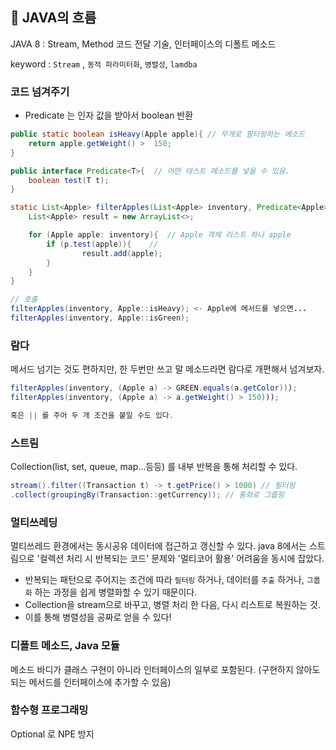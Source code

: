 ## 🌊 JAVA의 흐름

JAVA 8 : Stream, Method 코드 전달 기술, 인터페이스의 디폴트 메소드

keyword : `Stream` , `동적 파라미터화`, `병렬성`, `lamdba`

### 코드 넘겨주기

- Predicate 는 인자 값을 받아서 boolean 반환

```java
public static boolean isHeavy(Apple apple){ // 무게로 필터링하는 메소드
	return apple.getWeight() >  150;
}

public interface Predicate<T>{  // 어떤 테스트 메소드를 넣을 수 있음.
	boolean test(T t);
}

static List<Apple> filterApples(List<Apple> inventory, Predicate<Apple> p){
	List<Apple> result = new ArrayList<>;

	for (Apple apple: inventory){  // Apple 객체 리스트 하나 apple
		if (p.test(apple)){    // 
				result.add(apple);
		}
	}
}

// 호출
filterApples(inventory, Apple::isHeavy); <- Apple에 메서드를 넣으면...
filterApples(inventory, Apple::isGreen);
```

### 람다

메서드 넘기는 것도 편하지만, 한 두번만 쓰고 말 메소드라면 람다로 개편해서 넘겨보자.

```java
filterApples(inventory, (Apple a) -> GREEN.equals(a.getColor)));
filterApples(inventory, (Apple a) -> a.getWeight() > 150))); 

혹은 || 를 주어 두 개 조건을 붙일 수도 있다.
```

### 스트림

Collection(list, set, queue, map...등등) 를 내부 반복을 통해 처리할 수 있다.

```java
stream().filter((Transaction t) -> t.getPrice() > 1000) // 필터링
.collect(groupingBy(Transaction::getCurrency)); // 통화로 그룹핑
```

### 멀티쓰레딩

멀티쓰레드 환경에서는 동시공유 데이터에 접근하고 갱신할 수 있다. java 8에서는 스트림으로 '컬렉션 처리 시 반복되는 코드' 문제와 '멀티코어 활용' 어려움을 동시에 잡았다.

- 반복되는 패턴으로 주어지는 조건에 따라 `필터링` 하거나, 데이터를 `추출` 하거나, `그룹화` 하는 과정을 쉽게 병렬화할 수 있기 때문이다.
- Collection을 stream으로 바꾸고, 병렬 처리 한 다음, 다시 리스트로 복원하는 것.
- 이를 통해 병렬성을 공짜로 얻을 수 있다!

### 디폴트 메소드, Java 모듈

메소드 바디가 클래스 구현이 아니라 인터페이스의 일부로 포함된다. (구현하지 않아도 되는 메서드를 인터페이스에 추가할 수 있음)

### 함수형 프로그래밍

Optional<T> 로 NPE 방지
